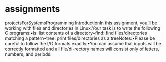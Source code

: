 # assignments
projectsForSystemsProgramming
IntroductionIn this assignment, you’ll be working with files and directories in Linux.Your task is to write the following C programs:•ls: list contents of a directory•find: find files/directories matching a pattern•tree: print files/directories as a treeNotes:•Please be careful to follow the I/O formats exactly.•You can assume that inputs will be correctly formatted and all file/di-rectory names will consist only of letters, numbers, and periods.
